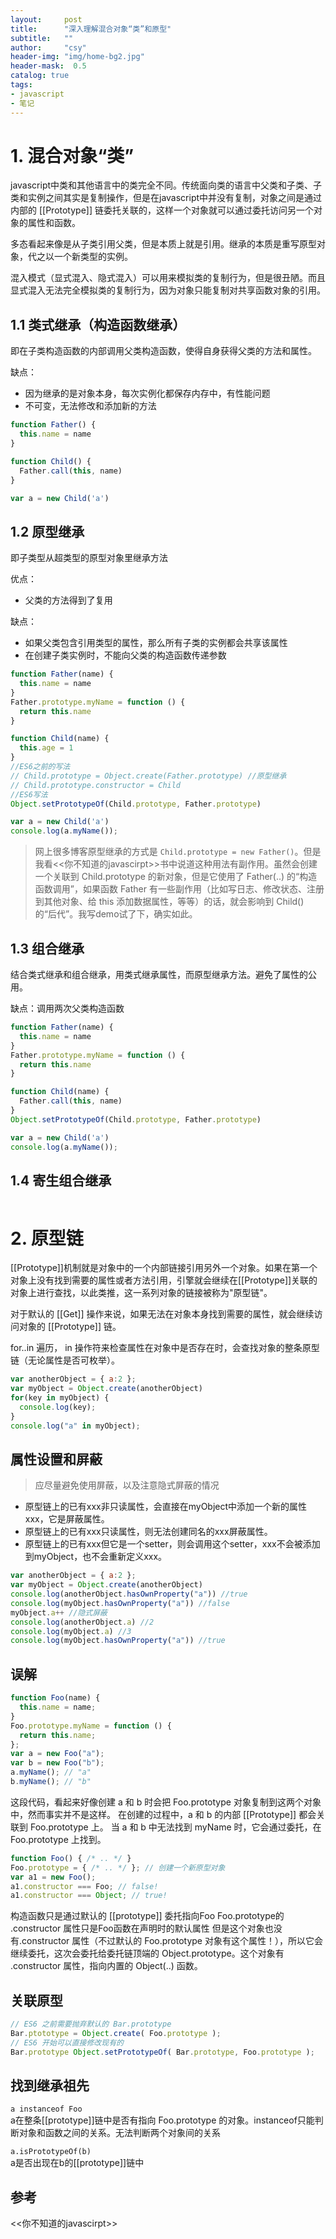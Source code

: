 ```yaml
---
layout:     post
title:      "深入理解混合对象“类”和原型"
subtitle:   ""
author:     "csy"
header-img: "img/home-bg2.jpg"
header-mask:  0.5
catalog: true
tags:
- javascript
- 笔记
---
```


# 1. 混合对象“类”
javascript中类和其他语言中的类完全不同。传统面向类的语言中父类和子类、子类和实例之间其实是复制操作，但是在javascript中并没有复制，对象之间是通过内部的 [[Prototype]] 链委托关联的，这样一个对象就可以通过委托访问另一个对象的属性和函数。

多态看起来像是从子类引用父类，但是本质上就是引用。继承的本质是重写原型对象，代之以一个新类型的实例。

混入模式（显式混入、隐式混入）可以用来模拟类的复制行为，但是很丑陋。而且显式混入无法完全模拟类的复制行为，因为对象只能复制对共享函数对象的引用。

## 1.1 类式继承（构造函数继承）
即在子类构造函数的内部调用父类构造函数，使得自身获得父类的方法和属性。

缺点：
- 因为继承的是对象本身，每次实例化都保存内存中，有性能问题
- 不可变，无法修改和添加新的方法

```javascript
function Father() {
  this.name = name
}

function Child() {
  Father.call(this, name)
}

var a = new Child('a')
```

## 1.2 原型继承
即子类型从超类型的原型对象里继承方法

优点：
- 父类的方法得到了复用

缺点：
- 如果父类包含引用类型的属性，那么所有子类的实例都会共享该属性
- 在创建子类实例时，不能向父类的构造函数传递参数

```javascript
function Father(name) {
  this.name = name
}
Father.prototype.myName = function () {
  return this.name
}

function Child(name) {
  this.age = 1
}
//ES6之前的写法
// Child.prototype = Object.create(Father.prototype) //原型继承
// Child.prototype.constructor = Child
//ES6写法 
Object.setPrototypeOf(Child.prototype, Father.prototype)

var a = new Child('a')
console.log(a.myName());
```

> 网上很多博客原型继承的方式是 `Child.prototype = new Father()`。但是我看<<你不知道的javascirpt>>书中说道这种用法有副作用。虽然会创建一个关联到 Child.prototype 的新对象，但是它使用了 Father(..) 的“构造函数调用”，如果函数 Father 有一些副作用（比如写日志、修改状态、注册到其他对象、给 this 添加数据属性，等等）的话，就会影响到 Child() 的“后代”。我写demo试了下，确实如此。

## 1.3 组合继承
结合类式继承和组合继承，用类式继承属性，而原型继承方法。避免了属性的公用。

缺点：调用两次父类构造函数

```javascript
function Father(name) {
  this.name = name
}
Father.prototype.myName = function () {
  return this.name
}

function Child(name) {
  Father.call(this, name)
}
Object.setPrototypeOf(Child.prototype, Father.prototype)

var a = new Child('a')
console.log(a.myName());
```
## 1.4 寄生组合继承
```javascript

```

# 2. 原型链
[[Prototype]]机制就是对象中的一个内部链接引用另外一个对象。如果在第一个对象上没有找到需要的属性或者方法引用，引擎就会继续在[[Prototype]]关联的对象上进行查找，以此类推，这一系列对象的链接被称为"原型链"。

对于默认的 [[Get]] 操作来说，如果无法在对象本身找到需要的属性，就会继续访问对象的 [[Prototype]] 链。

for..in 遍历， in 操作符来检查属性在对象中是否存在时，会查找对象的整条原型链（无论属性是否可枚举）。

```javascript
var anotherObject = { a:2 };
var myObject = Object.create(anotherObject)
for(key in myObject) {
  console.log(key);
}
console.log("a" in myObject);
```

## 属性设置和屏蔽
> 应尽量避免使用屏蔽，以及注意隐式屏蔽的情况

- 原型链上的已有xxx非只读属性，会直接在myObject中添加一个新的属性xxx，它是屏蔽属性。
- 原型链上的已有xxx只读属性，则无法创建同名的xxx屏蔽属性。
- 原型链上的已有xxx但它是一个setter，则会调用这个setter，xxx不会被添加到myObject，也不会重新定义xxx。

```javascript
var anotherObject = { a:2 };
var myObject = Object.create(anotherObject)
console.log(anotherObject.hasOwnProperty("a")) //true
console.log(myObject.hasOwnProperty("a")) //false
myObject.a++ //隐式屏蔽
console.log(anotherObject.a) //2
console.log(myObject.a) //3
console.log(myObject.hasOwnProperty("a")) //true
```

## 误解

```javascript
function Foo(name) {
  this.name = name;
}
Foo.prototype.myName = function () {
  return this.name;
};
var a = new Foo("a");
var b = new Foo("b");
a.myName(); // "a" 
b.myName(); // "b"
```

这段代码，看起来好像创建 a 和 b 时会把 Foo.prototype 对象复制到这两个对象中，然而事实并不是这样。
在创建的过程中，a 和 b 的内部 [[Prototype]] 都会关联到 Foo.prototype 上。
当 a 和 b 中无法找到 myName 时，它会通过委托，在 Foo.prototype 上找到。

```javascript
function Foo() { /* .. */ }
Foo.prototype = { /* .. */ }; // 创建一个新原型对象
var a1 = new Foo();
a1.constructor === Foo; // false! 
a1.constructor === Object; // true! 
```

构造函数只是通过默认的 [[prototype]] 委托指向Foo
Foo.prototype的 .constructor 属性只是Foo函数在声明时的默认属性
但是这个对象也没有.constructor 属性（不过默认的 Foo.prototype 对象有这个属性！），所以它会继续委托，这次会委托给委托链顶端的 Object.prototype。这个对象有 .constructor 属性，指向内置的 Object(..) 函数。

## 关联原型

```javascript
// ES6 之前需要抛弃默认的 Bar.prototype 
Bar.ptototype = Object.create( Foo.prototype ); 
// ES6 开始可以直接修改现有的 
Bar.prototype Object.setPrototypeOf( Bar.prototype, Foo.prototype );
```

## 找到继承祖先

`a instanceof Foo`  
a在整条[[prototype]]链中是否有指向 Foo.prototype 的对象。instanceof只能判断对象和函数之间的关系。无法判断两个对象间的关系

`a.isPrototypeOf(b)`  
a是否出现在b的[[prototype]]链中


## 参考
<<你不知道的javascirpt>>